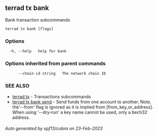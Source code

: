 ## terrad tx bank

Bank transaction subcommands

```
terrad tx bank [flags]
```

### Options

```
  -h, --help   help for bank
```

### Options inherited from parent commands

```
      --chain-id string   The network chain ID
```

### SEE ALSO

* [terrad tx](terrad_tx.md)	 - Transactions subcommands
* [terrad tx bank send](terrad_tx_bank_send.md)	 - Send funds from one account to another. 
		Note, the'--from' flag is ignored as it is implied from [from_key_or_address].
		When using '--dry-run' a key name cannot be used, only a bech32 address.

###### Auto generated by spf13/cobra on 23-Feb-2023
